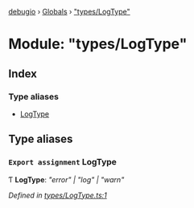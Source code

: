 [debugio](../README.md) › [Globals](../globals.md) › ["types/LogType"](_types_logtype_.md)

# Module: "types/LogType"

## Index

### Type aliases

* [LogType](_types_logtype_.md#export-assignment-logtype)

## Type aliases

### `Export assignment` LogType

Ƭ **LogType**: *"error" | "log" | "warn"*

*Defined in [types/LogType.ts:1](https://github.com/kislball/debugio/blob/264cb0b/src/types/LogType.ts#L1)*
